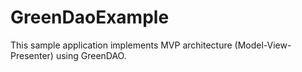 # GreenDaoExample
This sample application implements MVP architecture (Model-View-Presenter) using GreenDAO.

